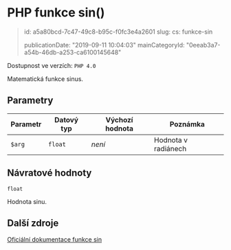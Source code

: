 PHP funkce sin()
================

> id: a5a80bcd-7c47-49c8-b95c-f0fc3e4a2601
> slug:
> 	cs: funkce-sin
>
> publicationDate: "2019-09-11 10:04:03"
> mainCategoryId: "0eeab3a7-a54b-46db-a253-ca6100145648"

Dostupnost ve verzích: `PHP 4.0`

Matematická funkce sinus.

Parametry
--------------

| Parametr | Datový typ | Výchozí hodnota | Poznámka |
|-----|-----|-----|-----|
| `$arg` | `float` | *není* | Hodnota v radiánech |


Návratové hodnoty
----------------

`float`

Hodnota sinu.

Další zdroje
------------

[Oficiální dokumentace funkce sin](https://www.php.net/manual/en/function.sin.php)
